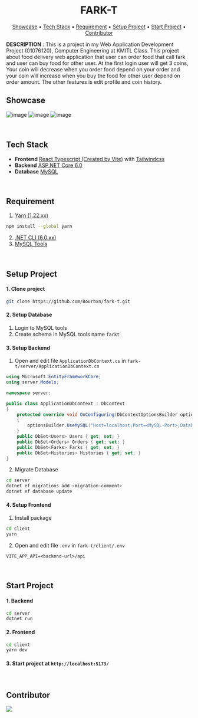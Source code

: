 <h1 align="center">FARK-T</h1>
<div align="center">
	<a href="#showcase">Showcase</a>
  <span> • </span>
    	<a href="#tech-stack">Tech Stack</a>
  <span> • </span>
    	<a href="#requirement">Requirement</a>
   <span> • </span>
	<a href="#setup-project">Setup Project</a>
   <span> • </span>
	<a href="#start-project">Start Project</a>
    <span> • </span>
	<a href="#contributor">Contributor</a>
  <p></p>
</div> 


**DESCRIPTION** : This is a project in my Web Application Development Project (01076120), Computer Engineering at KMITL Class. This project about food delivery 
web application that user can order food that call fark and user can buy food for other user. At the first login user will get 3 coins, Your coin will decrease 
when you order food depend on your order and your coin will increase when you buy the food for other user depend on order amount. The other features is
edit profile and coin history.

## Showcase
![image](https://user-images.githubusercontent.com/86193685/235547686-f4b05921-91e2-4d67-8a56-648993e8164c.png)
![image](https://user-images.githubusercontent.com/86193685/235547714-0a3e54bb-0542-4488-80b3-c3c5f106c661.png)
![image](https://user-images.githubusercontent.com/86193685/235547834-9178130f-85bd-4140-8443-bf8d029f3e70.png)

<br>

## Tech Stack
- <b>Frontend</b> [React Typescript (Created by Vite)](https://vitejs.dev/) with [Tailwindcss](https://tailwindcss.com/)
- <b>Backend</b>  [ASP.NET Core 6.0](https://dotnet.microsoft.com/en-us/apps/aspnet)
- <b>Database</b> [MySQL](https://www.mysql.com/)
<br>

## Requirement
1. [Yarn (1.22.xx)](https://classic.yarnpkg.com/lang/en/docs/install/#mac-stable)
```bash
npm install --global yarn
```
2. [.NET CLI (6.0.xx)](https://dotnet.microsoft.com/en-us/download/dotnet/6.0)
3. [MySQL Tools](https://www.mysql.com/products/workbench/)
<br>

## Setup Project
#### 1. Clone project
```bash
git clone https://github.com/Bourbxn/fark-t.git
```

#### 2. Setup Database
1. Login to MySQL tools
2. Create schema in MySQL tools name ```farkt```

#### 3. Setup Backend
1. Open and edit file ```ApplicationDbContext.cs``` in ```fark-t/server/ApplicationDbContext.cs```
```cs
using Microsoft.EntityFrameworkCore;
using server.Models;

namespace server;

public class ApplicationDbContext : DbContext
{
    protected override void OnConfiguring(DbContextOptionsBuilder optionsBuilder)
    {
        optionsBuilder.UseMySQL("Host=localhost;Port=<MySQL-Port>;Database=farkt;User ID=<MySQL-Username>;Password=<MySQL-Password>");
    }
    public DbSet<Users> Users { get; set; }
    public DbSet<Orders> Orders { get; set; }
    public DbSet<Farks> Farks { get; set; }
    public DbSet<Histories> Histories { get; set; }
}
```
2. Migrate Database
```bash
cd server
dotnet ef migrations add <migration-comment>
dotnet ef database update
```
#### 4. Setup Frontend
1. Install package
```bash
cd client
yarn
```
2. Open and edit file ```.env``` in ```fark-t/client/.env ```
```env
VITE_APP_API=<backend-url>/api
```
<br>

## Start Project
#### 1. Backend
```bash
cd server
dotnet run
```
#### 2. Frontend
```bash
cd client
yarn dev
```
#### 3. Start project at ```http://localhost:5173/```
<br>

## Contributor

<div>
<span>
<a href="https://github.com/Bourbxn">
 <img src="https://images.weserv.nl/?url=avatars.githubusercontent.com/u/86193685?v=4&h=80&w=80&fit=cover&mask=circle&maxage=7d"/>
</a>
</span>







